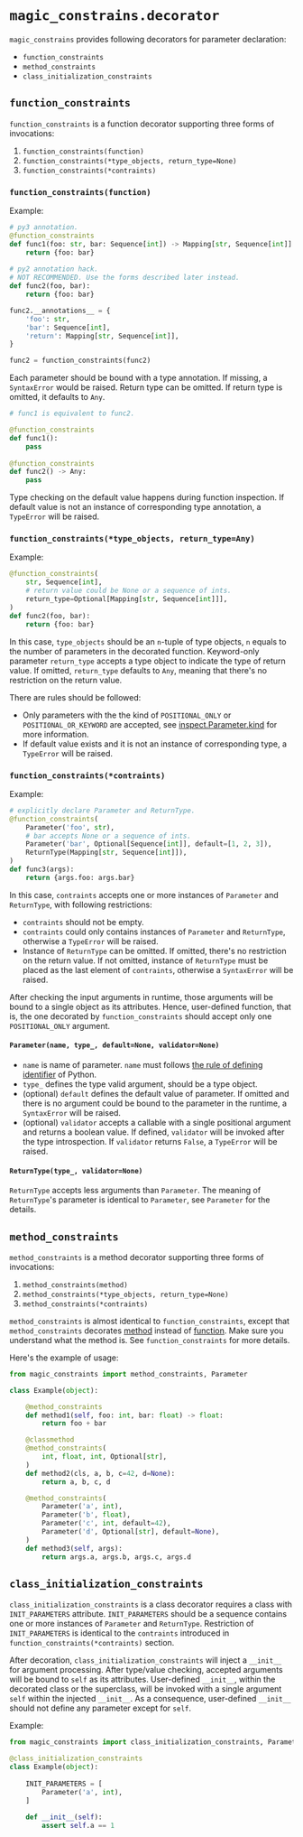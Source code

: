 # `magic_constrains.decorator`

`magic_constrains` provides following decorators for parameter declaration:

* `function_constraints`
* `method_constraints`
* `class_initialization_constraints`

## `function_constraints`

`function_constraints` is a function decorator supporting three forms of invocations:

1. `function_constraints(function)`
1. `function_constraints(*type_objects, return_type=None)`
1. `function_constraints(*contraints)`

### `function_constraints(function)`

Example:

```python
# py3 annotation.
@function_constraints
def func1(foo: str, bar: Sequence[int]) -> Mapping[str, Sequence[int]]:
    return {foo: bar}
    
# py2 annotation hack.
# NOT RECOMMENDED. Use the forms described later instead.
def func2(foo, bar):
    return {foo: bar}

func2.__annotations__ = {
    'foo': str,
    'bar': Sequence[int],
    'return': Mapping[str, Sequence[int]],
}

func2 = function_constraints(func2)
```

Each parameter should be bound with a type annotation. If missing, a `SyntaxError` would be raised. Return type can be omitted. If return type is omitted, it defaults to `Any`.

```python
# func1 is equivalent to func2.

@function_constraints
def func1():
    pass
    
@function_constraints
def func2() -> Any:
    pass
```

Type checking on the default value happens during function inspection. If default value is not an instance of corresponding type annotation, a `TypeError` will be raised.

### `function_constraints(*type_objects, return_type=Any)`

Example:

```python
@function_constraints(
    str, Sequence[int],
    # return value could be None or a sequence of ints.
    return_type=Optional[Mapping[str, Sequence[int]]],
)
def func2(foo, bar):
    return {foo: bar}
```

In this case, `type_objects` should be an `n`-tuple of type objects, `n` equals to the
number of parameters in the decorated function. Keyword-only parameter `return_type` accepts a type object to indicate the type of return value. If omitted, `return_type` defaults to `Any`, meaning that there's no restriction on the return value.

There are rules should be followed:

* Only parameters with the the kind of `POSITIONAL_ONLY` or `POSITIONAL_OR_KEYWORD` are accepted, see [inspect.Parameter.kind][12] for more information.
* If default value exists and it is not an instance of corresponding type, a `TypeError` will be raised.

### `function_constraints(*contraints)`

Example:

```python
# explicitly declare Parameter and ReturnType.
@function_constraints(
    Parameter('foo', str),
    # bar accepts None or a sequence of ints.
    Parameter('bar', Optional[Sequence[int]], default=[1, 2, 3]),
    ReturnType(Mapping[str, Sequence[int]]),
)
def func3(args):
    return {args.foo: args.bar}
```

In this case, `contraints` accepts one or more instances of `Parameter` and `ReturnType`, with following restrictions:

* `contraints` should not be empty.
* `contraints` could only contains instances of `Parameter` and `ReturnType`, otherwise a `TypeError` will be raised.
* Instance of `ReturnType` can be omitted. If omitted, there's no restriction on the return value. If not omitted, instance of `ReturnType` must be placed as the last element of `contraints`, otherwise a `SyntaxError` will be raised.

After checking the input arguments in runtime, those arguments will
be bound to a single object as its attributes. Hence, user-defined function, that is, the one decorated by `function_constraints`
should accept only one `POSITIONAL_ONLY` argument.

#### `Parameter(name, type_, default=None, validator=None)`

* `name` is name of parameter. `name` must follows [the rule of defining identifier][13] of Python.
* `type_` defines the type valid argument, should be a type object.
* (optional) `default` defines the default value of parameter. If omitted and there is no argument could be bound to the parameter in the runtime, a `SyntaxError` will be raised.
* (optional) `validator` accepts a callable with a single positional argument and returns a boolean value. If defined, `validator` will be invoked after the type introspection. If `validator` returns `False`, a `TypeError` will be raised.

#### `ReturnType(type_, validator=None)`

`ReturnType` accepts less arguments than `Parameter`. The meaning of `ReturnType`'s parameter is identical to `Parameter`, see `Parameter` for the details.

[12]: https://docs.python.org/3.5/library/inspect.html#inspect.Parameter.kind
[13]: https://docs.python.org/2/reference/lexical_analysis.html#identifiers

## `method_constraints`

`method_constraints` is a method decorator supporting three forms of invocations:

1. `method_constraints(method)`
1. `method_constraints(*type_objects, return_type=None)`
1. `method_constraints(*contraints)`

`method_constraints` is almost identical to `function_constraints`, except that `method_constraints` decorates [method][14] instead of [function][15]. Make sure you understand what the method is. See `function_constraints` for more details.

Here's the example of usage:

```python
from magic_constraints import method_constraints, Parameter

class Example(object):

    @method_constraints
    def method1(self, foo: int, bar: float) -> float:
        return foo + bar

    @classmethod
    @method_constraints(
        int, float, int, Optional[str],
    )
    def method2(cls, a, b, c=42, d=None):
        return a, b, c, d

    @method_constraints(
        Parameter('a', int),
        Parameter('b', float),
        Parameter('c', int, default=42),
        Parameter('d', Optional[str], default=None),
    )
    def method3(self, args):
        return args.a, args.b, args.c, args.d
```

[14]: https://docs.python.org/3/glossary.html#term-method
[15]: https://docs.python.org/3/glossary.html#term-function

## `class_initialization_constraints`

`class_initialization_constraints` is a class decorator requires a class with `INIT_PARAMETERS` attribute. `INIT_PARAMETERS` should be a sequence contains one or more instances of `Parameter` and `ReturnType`. Restriction of `INIT_PARAMETERS` is identical to the `contraints` introduced in `function_constraints(*contraints)` section.

After decoration, `class_initialization_constraints` will inject a `__init__` for argument processing. After type/value checking, accepted arguments will be bound to `self` as its attributes. User-defined `__init__`, within the decorated class or the superclass, will be invoked with a single argument `self` within the injected `__init__`. As a consequence, user-defined `__init__` should not define any parameter except for `self`.

Example:

```python
from magic_constraints import class_initialization_constraints, Parameter

@class_initialization_constraints
class Example(object):
                                  
    INIT_PARAMETERS = [
        Parameter('a', int),
    ]
                                  
    def __init__(self):
        assert self.a == 1
```

